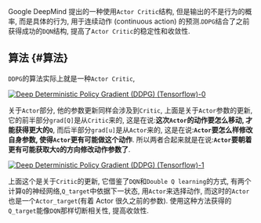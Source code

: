 Google DeepMind 提出的一种使用`Actor Critic`结构, 但是输出的不是行为的概率, 而是具体的行为, 用于连续动作 \(continuous action\) 的预测.`DDPG`结合了之前获得成功的`DQN`结构, 提高了`Actor Critic`的稳定性和收敛性.



## 算法 {#算法}

`DDPG`的算法实际上就是一种`Actor Critic`,

[![](https://morvanzhou.github.io/static/results/reinforcement-learning/6-2-0.png "Deep Deterministic Policy Gradient \(DDPG\) \(Tensorflow\)-0")](https://morvanzhou.github.io/static/results/reinforcement-learning/6-2-0.png)

关于`Actor`部分, 他的参数更新同样会涉及到`Critic`, 上面是关于`Actor`参数的更新, 它的前半部分`grad[Q]`是从`Critic`来的, 这是在说:**这次`Actor`的动作要怎么移动, 才能获得更大的`Q`**, 而后半部分`grad[u]`是从`Actor`来的, 这是在说:**`Actor`要怎么样修改自身参数, 使得`Actor`更有可能做这个动作**. 所以两者合起来就是在说:**`Actor`要朝着更有可能获取大`Q`的方向修改动作参数了**.

[![](https://morvanzhou.github.io/static/results/reinforcement-learning/6-2-1.png "Deep Deterministic Policy Gradient \(DDPG\) \(Tensorflow\)-1")](https://morvanzhou.github.io/static/results/reinforcement-learning/6-2-1.png)

上面这个是关于`Critic`的更新, 它借鉴了`DQN`和`Double Q learning`的方式, 有两个计算`Q`的神经网络,`Q_target`中依据下一状态, 用`Actor`来选择动作, 而这时的`Actor`也是一个`Actor_target`\(有着 Actor 很久之前的参数\). 使用这种方法获得的`Q_target`能像`DQN`那样切断相关性, 提高收敛性.

